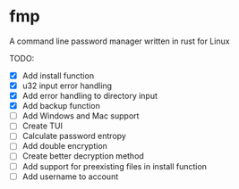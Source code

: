 # fmp
A command line password manager written in rust for Linux

TODO:
- [x] Add install function
- [x] u32 input error handling
- [x] Add error handling to directory input
- [x] Add backup function
- [ ] Add Windows and Mac support
- [ ] Create TUI
- [ ] Calculate password entropy
- [ ] Add double encryption
- [ ] Create better decryption method
- [ ] Add support for preexisting files in install function
- [ ] Add username to account

